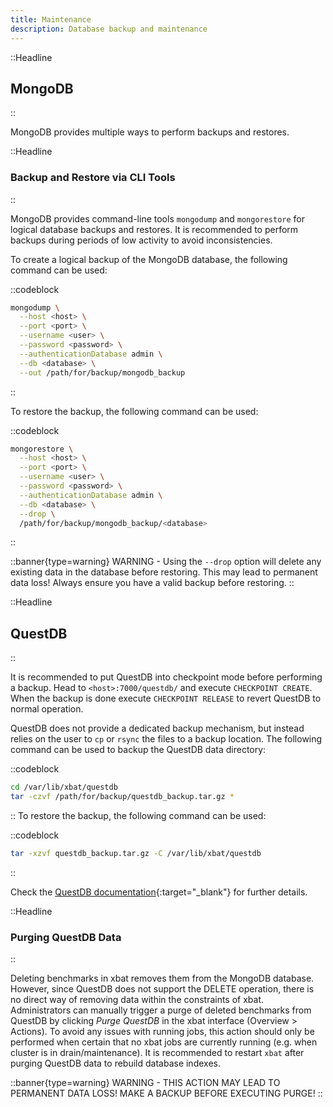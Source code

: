 ```yaml
---
title: Maintenance
description: Database backup and maintenance
---
```


::Headline

## MongoDB

::

MongoDB provides multiple ways to perform backups and restores.

::Headline

### Backup and Restore via CLI Tools

::

MongoDB provides command-line tools `mongodump` and `mongorestore` for logical database backups and restores.
It is recommended to perform backups during periods of low activity to avoid inconsistencies.

To create a logical backup of the MongoDB database, the following command can be used:

::codeblock

```bash
mongodump \
  --host <host> \
  --port <port> \
  --username <user> \
  --password <password> \
  --authenticationDatabase admin \
  --db <database> \
  --out /path/for/backup/mongodb_backup
```

::

To restore the backup, the following command can be used:

::codeblock

```bash
mongorestore \
  --host <host> \
  --port <port> \
  --username <user> \
  --password <password> \
  --authenticationDatabase admin \
  --db <database> \
  --drop \
  /path/for/backup/mongodb_backup/<database>
```

::

::banner{type=warning}
WARNING - Using the `--drop` option will delete any existing data in the database before restoring.
This may lead to permanent data loss! Always ensure you have a valid backup before restoring.
::

::Headline

## QuestDB

::

It is recommended to put QuestDB into checkpoint mode before performing a backup. Head to `<host>:7000/questdb/` and execute `CHECKPOINT CREATE`. When the backup is done execute `CHECKPOINT RELEASE` to revert QuestDB to normal operation.

QuestDB does not provide a dedicated backup mechanism, but instead relies on the user to `cp` or `rsync` the files to a backup location. The following command can be used to backup the QuestDB data directory:

::codeblock

```bash
cd /var/lib/xbat/questdb
tar -czvf /path/for/backup/questdb_backup.tar.gz *
```

::
To restore the backup, the following command can be used:

::codeblock

```bash
tar -xzvf questdb_backup.tar.gz -C /var/lib/xbat/questdb
```

::

Check the [QuestDB documentation](https://questdb.io/docs/operations/backup/){:target="_blank"} for further details.

::Headline

### Purging QuestDB Data

::

Deleting benchmarks in xbat removes them from the MongoDB database. However, since QuestDB does not support the DELETE operation, there is no direct way of removing data within the constraints of xbat. Administrators can manually trigger a purge of deleted benchmarks from QuestDB by clicking _Purge QuestDB_ in the xbat interface (Overview > Actions). To avoid any issues with running jobs, this action should only be performed when certain that no xbat jobs are currently running (e.g. when cluster is in drain/maintenance). It is recommended to restart `xbat` after purging QuestDB data to rebuild database indexes.

::banner{type=warning}
WARNING - THIS ACTION MAY LEAD TO PERMANENT DATA LOSS! MAKE A BACKUP BEFORE EXECUTING PURGE!
::
